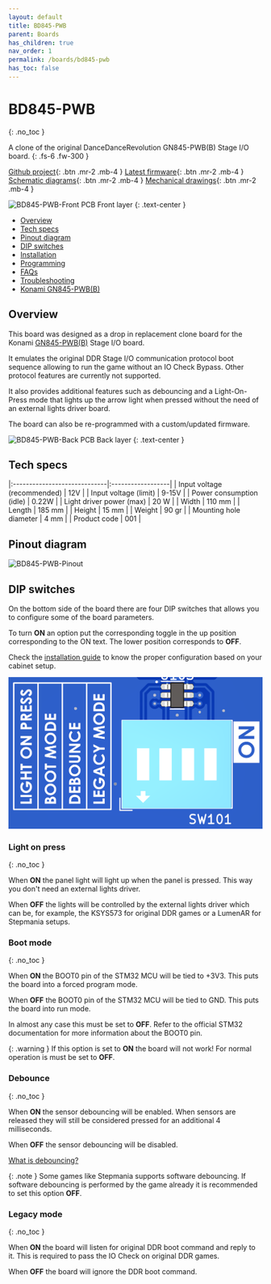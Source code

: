 ```yaml
---
layout: default
title: BD845-PWB
parent: Boards
has_children: true
nav_order: 1
permalink: /boards/bd845-pwb
has_toc: false
---
```


# BD845-PWB
{: .no_toc }

A clone of the original DanceDanceRevolution GN845-PWB(B) Stage I/O board.
{: .fs-6 .fw-300 }

[Github project]{: .btn .mr-2 .mb-4 }
[Latest firmware]{: .btn .mr-2 .mb-4 }
[Schematic diagrams]{: .btn .mr-2 .mb-4 }
[Mechanical drawings]{: .btn .mr-2 .mb-4 }

![BD845-PWB-Front](../../assets/images/bd845-pwb-front-v1.0.0.png)
PCB Front layer
{: .text-center }

- [Overview](/boards/bd845-pwb#overview)
- [Tech specs](/boards/bd845-pwb#tech-specs)
- [Pinout diagram](/boards/bd845-pwb#pinout-diagram)
- [DIP switches](/boards/bd845-pwb#dip-switches)
- [Installation](/boards/bd845-pwb/installation)
- [Programming](/boards/bd845-pwb/programming)
- [FAQs](/boards/bd845-pwb/faqs)
- [Troubleshooting](/boards/bd845-pwb/troubleshooting)
- [Konami GN845-PWB(B)](/boards/bd845-pwb/gn845-pwb)

## Overview

This board was designed as a drop in replacement clone board for the Konami [GN845-PWB(B)](/boards/bd845-pwb/gn845-pwb) Stage I/O board. 

It emulates the original DDR Stage I/O communication protocol boot sequence allowing to run the game without an IO Check Bypass. Other protocol features are currently not supported.

It also provides additional features such as debouncing and a Light-On-Press mode that lights up the arrow light when pressed without the need of an external lights driver board.

The board can also be re-programmed with a custom/updated firmware. 

![BD845-PWB-Back](../../assets/images/bd845-pwb-back-v1.0.0.png)
PCB Back layer
{: .text-center }

## Tech specs

|:-----------------------------|:------------------|
| Input voltage (recommended)  | 12V               | 
| Input voltage (limit)        | 9-15V             |
| Power consumption (idle)     | 0.22W             |
| Light driver power (max)     | 20 W              |
| Width                        | 110 mm            |
| Length                       | 185 mm            |
| Height                       | 15 mm             |
| Weight                       | 90 gr             |
| Mounting hole diameter       | 4 mm              |
| Product code                 | 001               |

## Pinout diagram

![BD845-PWB-Pinout](../../assets/images/bd845-pwb-pinout-v1.0.0.png)

[Github project]: https://github.com/bluedot-arcade/bd845-pwb-board
[Schematic diagrams]: https://github.com/bluedot-arcade/bd845-pwb-board/blob/master/sch_bd845-pwb_v1.0.0.pdf
[Latest firmware]: https://github.com/bluedot-arcade/bd845-pwb-firmware/releases
[Mechanical drawings]: https://github.com/bluedot-arcade/bd845-pwb-board/blob/master/draw_bd845-pwb_v1.0.0.pdf

## DIP switches

On the bottom side of the board there are four DIP switches that allows you to configure some of the board parameters.

To turn **ON** an option put the corresponding toggle in the up position corresponding to the ON text. The lower position
corresponds to **OFF**.

Check the [installation guide](/boards/bd845-pwb/installation) to know the proper configuration based on your cabinet setup.

![BD845-PWB-DIP-SW](/assets/images/bd845-pwb-dip-sw-v1.0.0.png)

### Light on press
{: .no_toc }

When **ON** the panel light will light up when the panel is pressed. This way you don't need an external lights driver.

When **OFF** the lights will be controlled by the external lights driver which can be, for example, the KSYS573 for original DDR games or a LumenAR for Stepmania setups.

### Boot mode
{: .no_toc }

When **ON** the BOOT0 pin of the STM32 MCU will be tied to +3V3. This puts the board into a forced program mode.

When **OFF** the BOOT0 pin of the STM32 MCU will be tied to GND. This puts the board into run mode.

In almost any case this must be set to **OFF**. Refer to the official STM32 documentation for more information about the BOOT0 pin.

{: .warning }
If this option is set to **ON** the board will not work! For normal operation is must be set to **OFF**.

### Debounce
{: .no_toc }

When **ON** the sensor debouncing will be enabled. When sensors are released they will still be considered pressed for an additional 4 milliseconds.

When **OFF** the sensor debouncing will be disabled.

[What is debouncing?](/boards/bd845-pwb/faqs#what-is-debouncing)

{: .note }
Some games like Stepmania supports software debouncing. If software debouncing is performed by the game already it is recommended to set this option **OFF**.

### Legacy mode
{: .no_toc }

When **ON** the board will listen for original DDR boot command and reply to it. This is required to pass the IO Check on original DDR games.

When **OFF** the board will ignore the DDR boot command.
